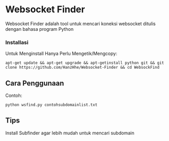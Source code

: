 # Websocket Finder

Websocket Finder adalah tool untuk mencari koneksi websocket ditulis dengan bahasa program Python

### Installasi

Untuk Menginstall Hanya Perlu Mengetik/Mengcopy:

```
apt-get update && apt-get upgrade && apt-getinstall python git && git clone https://github.com/HanzHhe/Websocket-Finder && cd WebsockFind
```
## Cara Penggunaan

Contoh:
```
python wsfind.py contohsubdomainlist.txt
```

## Tips

Install Subfinder agar lebih mudah untuk mencari subdomain

